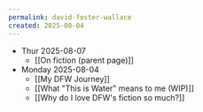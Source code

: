 ```yaml
---
permalink: david-foster-wallace
created: 2025-08-04
---
```

- Thur 2025-08-07
	- [[On fiction (parent page)]]
- Monday 2025-08-04
	- [[My DFW Journey]]
	- [[What "This is Water" means to me (WIP)]]
	- [[Why do I love DFW's fiction so much?]]